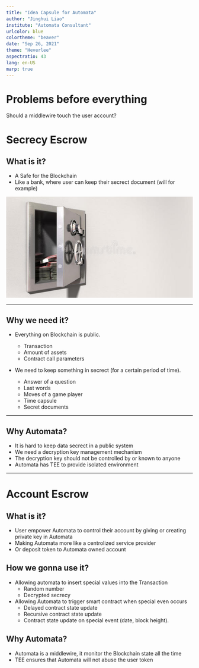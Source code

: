 ```yaml
---
title: "Idea Capsule for Automata"
author: "Jinghui Liao"
institute: "Automata Consultant"
urlcolor: blue
colortheme: "beaver"
date: "Sep 26, 2021"
theme: "Heverlee"
aspectratio: 43
lang: en-US
marp: true
---
```


# Problems before everything

Should a middlewire touch the user account?

# Secrecy Escrow

## What is it?

- A Safe for the Blockchain
- Like a bank, where user can keep their secrect document (will for example)

![](images/Safe.jpeg)

---

## Why we need it?

- Everything on Blockchain is public.

    - Transaction
    - Amount of assets
    - Contract call parameters

- We need to keep something in secrect (for a certain period of time).
        
    - Answer of a question
    - Last words
    - Moves of a game player
    - Time capsule
    - Secret documents

---

## Why Automata?

- It is hard to keep data secrect in a public system
- We need a decryption key management mechanism
- The decryption key should not be controlled by or known to anyone
- Automata has TEE to provide isolated environment

---

# Account Escrow

## What is it?

- User empower Automata to control their account by giving or creating private key in Automata
- Making Automata more like a centrolized service provider
- Or deposit token to Automata owned account

## How we gonna use it?
- Allowing automata to insert special values into the Transaction
    - Random number
    - Decrypted secrecy 
- Allowing Automata to trigger smart contract when special even occurs
    - Delayed contract state update
    - Recursive contract state update
    - Contract state update on special event (date, block height).

## Why Automata?

- Automata is a middlewire, it monitor the Blockchain state all the time
- TEE ensures that Automata will not abuse the user token



<!-- 
## Library Hook: Importance, Challenges, Solutions

Challenge:

- Impractical to neglect the library, due to the tremendous size of ETM result
- Preloading every functions is ugly (*but might be acceptable for specific functions*)
- Need to distinguish deterministic functions (e.g., `sqrt` 100M times needs less than 1s)
- Some Challenges in watchpoints...
    - A function can write a memory region for many times...
    - How to handle `void*****`
    - But the watchpoint still din't run successfully

Some other thoughts:

- Need further study on librarys
- Multi-layer structure: complicated optimization only for most common cases

---

## Some ... Other Responsibilities

- I was assigned to RISCV-TEE Group
    - I am a person focused in Arm, why suddenly appointed to RISCV?
    - But Zhenyu told me: the boss has studied and decided
- Schedule for next period:
    - Work with Mingde, depoly their work on our new board
    - Migrate berkeley boot loader to openBSI + uboot 



# Wenxuan

---

## Plan

Due to our meeting, I have two main targets:

1. using PMI to help collect ETM log periodicly.
2. Implement a Replay Machine for online tracing stage.

---

## Interrupt handler in kernel

Much easier than register a interrupt handler in ATF.

```c
unsigned long irq_flags = IRQF_PERCPU 
                 | IRQF_NOBALANCING 
                 | IRQF_NO_THREAD 
                 | IRQF_SHARED;
request_irq(irq_id, pmu_irq_handler, 
            irq_flags, "pmi_handler", 
            (void*)pmu_irq_handler);
```

---

## Tips on handle interrupt in kernel

### Interrupt Mapping
- Interrupt ID in kernel (logic interrupt ID) is different from the hardware interrupt ID.
- Logic interrupt ID is not always adding a simple offset.
- Linux kernel remains logic interrupt ID 36, 37, 38, 39, 40, 41 for PMU in Juno board r2.

### Exclusive Handler
- Normally an interrupt can only have one handler.
- Unless that irq_flag contains `IRQF_SHARED`.

---

## Register a co-existing handler 

After everything is set up, our kernel module successfully handles PMI.

![](images/irq.png)

---

## One more question: why use interrupt mapping?

- Interrupt Controller => IRQ Chip => Multi-level Interrupt Controller
- multi IRQ Domain (where IRQ handler takes effect)
 
### Mapping Models

- Linear Mapping. `irq_domain_add_linear()`, map similar interrupts together. (e.g. our Arm PMI)
- Radix Tree Mapping. `irq_domain_add_tree()`, use hardware id as lookup key in the radix tree. (e.g. MIPS hardware)

---

## Replay Machine

Since we got a ridiculous score from the professor ...

### Experiment

Replay a simple binary with no *non-deterministic* factors.

---

## Experiment

This is the control flow we reconstructed before.

![](images/control_flow.png)

---

## Construct

- disassemble
- use ETM output to locate code blocks
- collect "waterfall" control flow

We consider the "waterfall" control flow unacceptably large. We are going to construct a block dynamically.


## Re-Execute

::: columns

:::: column

![](images/replay.png)

::::

:::: column

. . .

Segmentation fault.

### Registers
- The initial state of registers are different.
- Store and restore registers (user space context switch).

### Sections
- Origin data, bss memory section are not copied.
- Copy static memory sections like data and bss.

::::

:::

---

## Next Week's Plan

- Store and restore registers
- Final Exam :(

# Xueying

---

## Last week's plan

Replay machine

---

## This week's work

take final exams.

---

## Next week's plan

Replay machine -->
